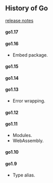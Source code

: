 History of Go
-

[release notes](https://golang.org/doc/go1.13)

#### go1.17

#### go1.16

* Embed package.

#### go1.15

#### go1.14

#### go1.13

* Error wrapping.

#### go1.12

#### go1.11

* Modules.
* WebAssembly.

#### go1.10

#### go1.9

* Type alias.
